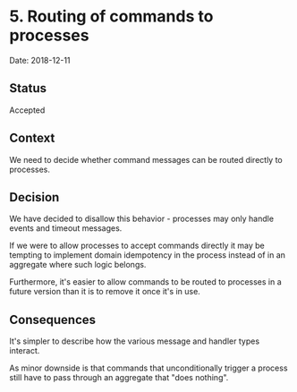 # 5. Routing of commands to processes

Date: 2018-12-11

## Status

Accepted

## Context

We need to decide whether command messages can be routed directly to processes.

## Decision

We have decided to disallow this behavior - processes may only handle events
and timeout messages.

If we were to allow processes to accept commands directly it may be tempting to
implement domain idempotency in the process instead of in an aggregate where
such logic belongs.

Furthermore, it's easier to allow commands to be routed to processes in a future
version than it is to remove it once it's in use.

## Consequences

It's simpler to describe how the various message and handler types interact.

As minor downside is that commands that unconditionally trigger a process still
have to pass through an aggregate that "does nothing".
